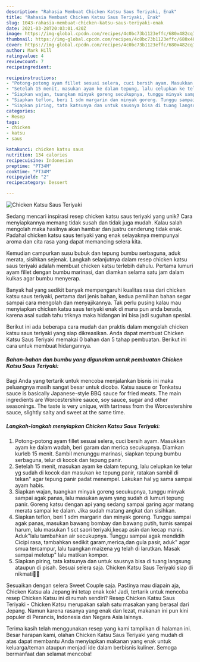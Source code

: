 ```yaml
---
description: "Rahasia Membuat Chicken Katsu Saus Teriyaki, Enak"
title: "Rahasia Membuat Chicken Katsu Saus Teriyaki, Enak"
slug: 1043-rahasia-membuat-chicken-katsu-saus-teriyaki-enak
date: 2021-03-28T20:03:01.420Z
image: https://img-global.cpcdn.com/recipes/4c0bc73b1123effc/680x482cq70/chicken-katsu-saus-teriyaki-foto-resep-utama.jpg
thumbnail: https://img-global.cpcdn.com/recipes/4c0bc73b1123effc/680x482cq70/chicken-katsu-saus-teriyaki-foto-resep-utama.jpg
cover: https://img-global.cpcdn.com/recipes/4c0bc73b1123effc/680x482cq70/chicken-katsu-saus-teriyaki-foto-resep-utama.jpg
author: Mark Hill
ratingvalue: 4
reviewcount: 7
recipeingredient:

recipeinstructions:
- "Potong-potong ayam fillet sesuai selera, cuci bersih ayam. Masukkan ayam ke dalam wadah, beri garam dan merica secukupnya. Diamkan kurleb 15 menit. Sambil menunggu marinasi, siapkan tepung bumbu serbaguna, telur di kocok dan tepung panir."
- "Setelah 15 menit, masukan ayam ke dalam tepung, lalu celupkan ke telur yg sudah di kocok dan masukan ke tepung panir, ratakan sambil di tekan&#34; agar tepung panir padat menempel. Lakukan hal yg sama sampai ayam habis."
- "Siapkan wajan, tuangkan minyak goreng secukupnya, tunggu minyak sampai agak panas, lalu masukan ayam yang sudah di lumuri tepung panir. Goreng katsu dengan api yang sedang sampai garing agar matang merata sampai ke dalam. Jika sudah matang angkat dan sisihkan."
- "Siapkan teflon, beri 1 sdm margarin dan minyak goreng. Tunggu sampai agak panas, masukan bawang bombay dan bawang putih, tumis sampai harum, lalu masukan 1 sct saori teriyaki,kecap asin dan kecap manis. Aduk&#34;lalu tambahkan air secukupnya. Tunggu sampai agak mendidih Cicipi rasa, tambahkan sedikit garam,merica,dan gula pasir, aduk&#34; agar smua tercampur, lalu tuangkan maizena yg telah di larutkan. Masak sampai meletup&#34; lalu matikan kompor."
- "Siapkan piring, tata katsunya dan untuk sausnya bisa di tuang langsung ataupun di pisah. Sesuai selera saja. Chicken Katsu Saus Teriyaki siap di nikmati🤤😍"
categories:
- Resep
tags:
- chicken
- katsu
- saus

katakunci: chicken katsu saus 
nutrition: 134 calories
recipecuisine: Indonesian
preptime: "PT34M"
cooktime: "PT34M"
recipeyield: "2"
recipecategory: Dessert

---
```



![Chicken Katsu Saus Teriyaki](https://img-global.cpcdn.com/recipes/4c0bc73b1123effc/680x482cq70/chicken-katsu-saus-teriyaki-foto-resep-utama.jpg)

Sedang mencari inspirasi resep chicken katsu saus teriyaki yang unik? Cara menyiapkannya memang tidak susah dan tidak juga mudah. Kalau salah mengolah maka hasilnya akan hambar dan justru cenderung tidak enak. Padahal chicken katsu saus teriyaki yang enak selayaknya mempunyai aroma dan cita rasa yang dapat memancing selera kita.

Kemudian campurkan susu bubuk dan tepung bumbu serbaguna, aduk merata, sisihkan sejenak. Langkah selanjutnya dalam resep chicken katsu saus teriyaki adalah membuat chicken katsu terlebih dahulu. Pertama lumuri ayam fillet dengan bumbu marinasi, dan diamkan selama satu jam dalam kulkas agar bumbu menyerap.

Banyak hal yang sedikit banyak mempengaruhi kualitas rasa dari chicken katsu saus teriyaki, pertama dari jenis bahan, kedua pemilihan bahan segar sampai cara mengolah dan menyajikannya. Tak perlu pusing kalau mau menyiapkan chicken katsu saus teriyaki enak di mana pun anda berada, karena asal sudah tahu triknya maka hidangan ini bisa jadi suguhan spesial.


Berikut ini ada beberapa cara mudah dan praktis dalam mengolah chicken katsu saus teriyaki yang siap dikreasikan. Anda dapat membuat Chicken Katsu Saus Teriyaki memakai 0 bahan dan 5 tahap pembuatan. Berikut ini cara untuk membuat hidangannya.

<!--inarticleads1-->

##### Bahan-bahan dan bumbu yang digunakan untuk pembuatan Chicken Katsu Saus Teriyaki:



Bagi Anda yang tertarik untuk mencoba menjalankan bisnis ini maka peluangnya masih sangat besar untuk dicoba. Katsu sauce or Tonkatsu sauce is basically Japanese-style BBQ sauce for fried meats. The main ingredients are Worcestershire sauce, soy sauce, sugar and other seasonings. The taste is very unique, with tartness from the Worcestershire sauce, slightly salty and sweet at the same time. 

<!--inarticleads2-->

##### Langkah-langkah menyiapkan Chicken Katsu Saus Teriyaki:

1. Potong-potong ayam fillet sesuai selera, cuci bersih ayam. Masukkan ayam ke dalam wadah, beri garam dan merica secukupnya. Diamkan kurleb 15 menit. Sambil menunggu marinasi, siapkan tepung bumbu serbaguna, telur di kocok dan tepung panir.
1. Setelah 15 menit, masukan ayam ke dalam tepung, lalu celupkan ke telur yg sudah di kocok dan masukan ke tepung panir, ratakan sambil di tekan&#34; agar tepung panir padat menempel. Lakukan hal yg sama sampai ayam habis.
1. Siapkan wajan, tuangkan minyak goreng secukupnya, tunggu minyak sampai agak panas, lalu masukan ayam yang sudah di lumuri tepung panir. Goreng katsu dengan api yang sedang sampai garing agar matang merata sampai ke dalam. Jika sudah matang angkat dan sisihkan.
1. Siapkan teflon, beri 1 sdm margarin dan minyak goreng. Tunggu sampai agak panas, masukan bawang bombay dan bawang putih, tumis sampai harum, lalu masukan 1 sct saori teriyaki,kecap asin dan kecap manis. Aduk&#34;lalu tambahkan air secukupnya. Tunggu sampai agak mendidih Cicipi rasa, tambahkan sedikit garam,merica,dan gula pasir, aduk&#34; agar smua tercampur, lalu tuangkan maizena yg telah di larutkan. Masak sampai meletup&#34; lalu matikan kompor.
1. Siapkan piring, tata katsunya dan untuk sausnya bisa di tuang langsung ataupun di pisah. Sesuai selera saja. Chicken Katsu Saus Teriyaki siap di nikmati🤤😍


Sesuaikan dengan selera Sweet Couple saja. Pastinya mau diapain aja, Chicken Katsu ala Jepang ini tetap enak kok! Jadi, tertarik untuk mencoba resep Chicken Katsu ini di rumah sendiri? Resep Chicken Katsu Saus Teriyaki - Chicken Katsu merupakan salah satu masakan yang berasal dari Jepang. Namun karena rasanya yang enak dan lezat, makanan ini pun kini populer di Perancis, Indonesia dan Negara Asia lainnya. 

Terima kasih telah menggunakan resep yang kami tampilkan di halaman ini. Besar harapan kami, olahan Chicken Katsu Saus Teriyaki yang mudah di atas dapat membantu Anda menyiapkan makanan yang enak untuk keluarga/teman ataupun menjadi ide dalam berbisnis kuliner. Semoga bermanfaat dan selamat mencoba!

